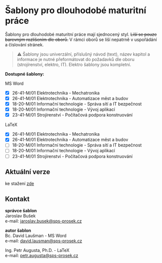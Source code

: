 # Šablony pro dlouhodobé maturitní práce

Šablony pro dlouhodobé maturitní práce mají sjednocený styl. ~~Liší se pouze barevným rozlišením dle oborů.~~ V rámci oborů se liší nepatrně v uspořádání a číslování stránek.

> :warning: Šablony jsou univerzální, příslušný návod (text), název kapitol a informace je nutné přeformátovat do požadavků dle oboru (strojírenství, elektro, IT). Elektro šablony jsou kompletní.

**Dostupné šablony:**

MS Word

- [x] 26-41-M/01 Elektrotechnika - Mechatronika
- [x] 26-41-M/01 Elektrotechnika - Automatizace měst a budov
- [x] 18-20-M/01 Informační technologie - Správa sítí a IT bezpečnost
- [x] 18-20-M/01 Informační technologie - Vývoj aplikací
- [x] 23-41-M/01 Strojírenství - Počítačová podpora konstruování

LaTeX

- [x] 26-41-M/01 Elektrotechnika - Mechatronika
- [x] 26-41-M/01 Elektrotechnika - Automatizace měst a budov
- [ ] 18-20-M/01 Informační technologie - Správa sítí a IT bezpečnost
- [ ] 18-20-M/01 Informační technologie - Vývoj aplikací
- [ ] 23-41-M/01 Strojírenství - Počítačová podpora konstruování

## Aktuální verze ##
ke stažení [zde](https://github.com/sps-prosek/dmp-sablony/releases/latest)

## Kontakt
**správce šablon**  
Jaroslav Bušek  
e-mail: jaroslav.busek@sps-prosek.cz  

**autor šablon**  
Bc. David Laušman - MS Word  
e-mail: david.lausman@sps-prosek.cz 

Ing. Petr Augusta, Ph.D. - LaTeX  
e-mail: petr.augusta@sps-prosek.cz
